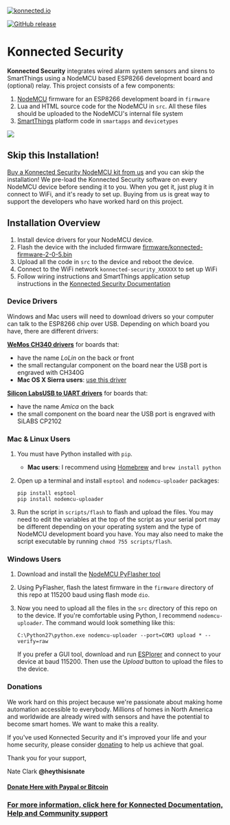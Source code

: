 [![konnected.io](https://raw.githubusercontent.com/konnected-io/docs/master/assets/images/logo-black-small.png)](https://konnected.io)

[![GitHub release](https://img.shields.io/github/release/konnected-io/konnected-security.svg?style=flat-square)](https://github.com/konnected-io/konnected-security/releases)

# Konnected Security

**Konnected Security** integrates wired alarm system sensors and sirens to SmartThings using a NodeMCU based ESP8266 development
 board and (optional) relay. This project consists of a few components:
 
 1. [NodeMCU](http://nodemcu.com/index_en.html) firmware for an ESP8266 development board in `firmware`
 1. Lua and HTML source code for the NodeMCU in `src`. All these files should be uploaded to the NodeMCU's 
 internal file system
 1. [SmartThings](https://www.smartthings.com/) platform code in `smartapps` and `devicetypes`
 
![](http://docs.konnected.io/assets/images/konnected-alarm-panel.jpg)

## Skip this Installation!
[Buy a Konnected Security NodeMCU kit from us](https://store.konnected.io) and you can skip the installation! We
pre-load the Konnected Security software on every NodeMCU device before sending it to you. When you get it, just plug it
in connect to WiFi, and it's ready to set up. Buying from us is great way to support
the developers who have worked hard on this project.

## Installation Overview

 1. Install device drivers for your NodeMCU device.
 1. Flash the device with the included firmware [firmware/konnected-firmware-2-0-5.bin](firmware/konnected-firmware-2-0-5.bin)
 1. Upload all the code in `src` to the device and reboot the device.
 1. Connect to the WiFi network `konnected-security_XXXXXX` to set up WiFi
 1. Follow wiring instructions and SmartThings application setup instructions in the [Konnected Security Documentation](http://docs.konnected.io/security-alarm-system)

### Device Drivers

Windows and Mac users will need to download drivers so your computer can talk to the ESP8266 chip over USB. Depending
on which board you have, there are different drivers: 

**[WeMos CH340 drivers](https://wiki.wemos.cc/downloads)** for boards that:
* have the name _LoLin_ on the back or front
* the small rectangular component on the board near the USB port is engraved with CH340G
* **Mac OS X Sierra users**: [use this driver](http://kig.re/2014/12/31/how-to-use-arduino-nano-mini-pro-with-CH340G-on-mac-osx-yosemite.html)

**[Silicon LabsUSB to UART drivers](http://www.silabs.com/products/mcu/pages/usbtouartbridgevcpdrivers.aspx)** for boards that:
* have the name _Amica_ on the back
* the small component on the board near the USB port is engraved with SiLABS CP2102

### Mac & Linux Users

 1. You must have Python installed with `pip`. 
    * **Mac users**: I recommend using [Homebrew](https://brew.sh/) and `brew install python`  
 
 1. Open up a terminal and install `esptool` and `nodemcu-uploader` packages:
     
        pip install esptool
        pip install nodemcu-uploader
        
 1. Run the script in `scripts/flash` to flash and upload the files. You may need to edit the variables
 at the top of the script as your serial port may be different depending on your operating system and the type of NodeMCU development
 board you have. You may also need to make the script executable by running `chmod 755 scripts/flash`. 
 
 
### Windows Users

 1. Download and install the [NodeMCU PyFlasher tool](https://github.com/marcelstoer/nodemcu-pyflasher)
 1. Using PyFlasher, flash the latest firmware in the `firmware` directory of this repo at 115200 baud using flash mode `dio`.
 1. Now you need to upload all the files in the `src` directory of this repo on to the device. If you're comfortable
 using Python, I recommend `nodemcu-uploader`. The command would look something like this:
   
    `C:\Python27\python.exe nodemcu-uploader --port=COM3 upload * --verify=raw`
   
    If you prefer a GUI tool, download and run [ESPlorer](https://esp8266.ru/esplorer/) and connect to your device at baud
    115200. Then use the _Upload_ button to upload the files to the device.
 

### Donations

We work hard on this project because we're passionate about making home automation accessible to everybody. Millions of
 homes in North America and worldwide are already wired with sensors and have the potential to become smart homes. We
 want to make this a reality.
 
If you've used Konnected Security and it's improved your life and your home security, please consider [donating](http://docs.konnected.io/donate) to help us
achieve that goal.

Thank you for your support,

Nate Clark
**@heythisisnate**

#### [Donate Here with Paypal or Bitcoin](http://docs.konnected.io/donate)

### [For more information, click here for Konnected Documentation, Help and Community support](http://help.konnected.io)


